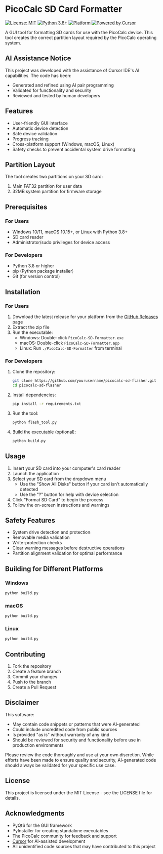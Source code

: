 # PicoCalc SD Card Formatter

[![License: MIT](https://img.shields.io/badge/License-MIT-yellow.svg)](https://opensource.org/licenses/MIT)
[![Python 3.8+](https://img.shields.io/badge/python-3.8+-blue.svg)](https://www.python.org/downloads/)
[![Platform](https://img.shields.io/badge/platform-Windows%20%7C%20macOS%20%7C%20Linux-lightgrey.svg)](https://github.com/yourusername/picocalc-sd-flasher/releases)
[![Powered by Cursor](https://img.shields.io/badge/Powered%20by-Cursor-blue?style=flat&logo=cursor&logoColor=white)](https://cursor.sh)

A GUI tool for formatting SD cards for use with the PicoCalc device. This tool creates the correct partition layout required by the PicoCalc operating system.

## AI Assistance Notice

This project was developed with the assistance of Cursor IDE's AI capabilities. The code has been:
- Generated and refined using AI pair programming
- Validated for functionality and security
- Reviewed and tested by human developers

## Features

- User-friendly GUI interface
- Automatic device detection
- Safe device validation
- Progress tracking
- Cross-platform support (Windows, macOS, Linux)
- Safety checks to prevent accidental system drive formatting

## Partition Layout

The tool creates two partitions on your SD card:
1. Main FAT32 partition for user data
2. 32MB system partition for firmware storage

## Prerequisites

### For Users
- Windows 10/11, macOS 10.15+, or Linux with Python 3.8+
- SD card reader
- Administrator/sudo privileges for device access

### For Developers
- Python 3.8 or higher
- pip (Python package installer)
- Git (for version control)

## Installation

### For Users
1. Download the latest release for your platform from the [GitHub Releases](https://github.com/yourusername/picocalc-sd-flasher/releases) page
2. Extract the zip file
3. Run the executable:
   - Windows: Double-click `PicoCalc-SD-Formatter.exe`
   - macOS: Double-click `PicoCalc-SD-Formatter.app`
   - Linux: Run `./PicoCalc-SD-Formatter` from terminal

### For Developers
1. Clone the repository:
   ```bash
   git clone https://github.com/yourusername/picocalc-sd-flasher.git
   cd picocalc-sd-flasher
   ```

2. Install dependencies:
   ```bash
   pip install -r requirements.txt
   ```

3. Run the tool:
   ```bash
   python flash_tool.py
   ```

4. Build the executable (optional):
   ```bash
   python build.py
   ```

## Usage

1. Insert your SD card into your computer's card reader
2. Launch the application
3. Select your SD card from the dropdown menu
   - Use the "Show All Disks" button if your card isn't automatically detected
   - Use the "?" button for help with device selection
4. Click "Format SD Card" to begin the process
5. Follow the on-screen instructions and warnings

## Safety Features

- System drive detection and protection
- Removable media validation
- Write-protection checks
- Clear warning messages before destructive operations
- Partition alignment validation for optimal performance

## Building for Different Platforms

### Windows
```bash
python build.py
```

### macOS
```bash
python build.py
```

### Linux
```bash
python build.py
```

## Contributing

1. Fork the repository
2. Create a feature branch
3. Commit your changes
4. Push to the branch
5. Create a Pull Request

## Disclaimer

This software:
- May contain code snippets or patterns that were AI-generated
- Could include uncredited code from public sources
- Is provided "as is" without warranty of any kind
- Should be reviewed for security and functionality before use in production environments

Please review the code thoroughly and use at your own discretion. While efforts have been made to ensure quality and security, AI-generated code should always be validated for your specific use case.

## License

This project is licensed under the MIT License - see the LICENSE file for details.

## Acknowledgments

- PyQt6 for the GUI framework
- PyInstaller for creating standalone executables
- The PicoCalc community for feedback and support
- [Cursor](https://cursor.sh) for AI-assisted development
- All unidentified code sources that may have contributed to this project 